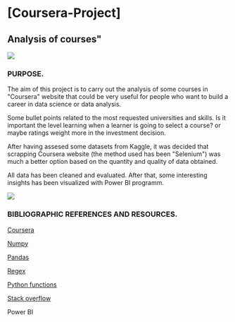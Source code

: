 # [Coursera-Project]

## Analysis of courses"

![](https://www.ceu.es/blog/wp-content/uploads/2018/10/Aprendizaje-basado-en-el-pensamiento.jpg)

### PURPOSE.

The aim of this project is to carry out the analysis of some courses in "Coursera" website that could be very useful for people who want to build a career in data science or data analysis.

Some bullet points related to the most requested universities and skills. Is it important the level learning when a learner is going to select a course? or maybe ratings weight more in the investment decision.

After having assesed some datasets from Kaggle, it was decided that scrapping Coursera website (the method used has been "Selenium") was much a better option based on the quantity and quality of data obtained. 

All data has been cleaned and evaluated. After that, some interesting insights has been visualized with Power BI programm. 


![](https://img.europapress.es/fotoweb/fotonoticia_20180227132614_420.jpg)

### BIBLIOGRAPHIC REFERENCES AND RESOURCES.

[Coursera](https://www.coursera.org/)

[Numpy](https://numpy.org/doc/1.18/)

[Pandas](https://pandas.pydata.org/)

[Regex](https://docs.python.org/3/library/re.html)

[Python functions](https://docs.python.org/3/library/functions.html)

[Stack overflow](https://stackoverflow.com/)

Power BI
